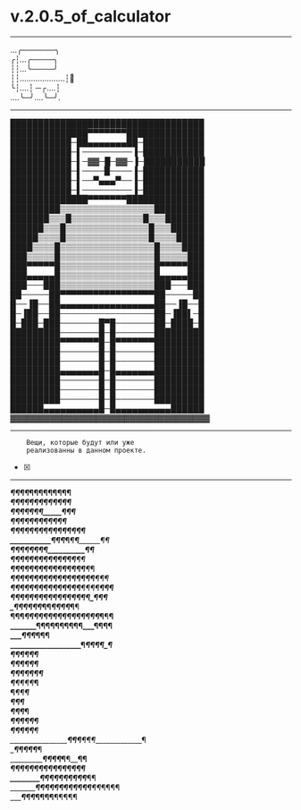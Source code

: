 # v.2.0.5_of_calculator
_________________
...╭──────╮  
╭┆...╭────╮  
┆┆...╰────╯  
┆┆....................┆🔪  
╰┆....┆ ─┌....┆  
….╰─╯....╰─╯.  
_________________
███████████████████████████████████  
██████████████▀▀▀▀▀▀▀██████████████  
███████████─██▄▄▄▄▄▄▄██─███████████  
███████████─▌─────────▐─███████████  
███████████─▌─▓▓─█─▓▓─▐─███████████  
███████████─▌────█────▐─███████████  
███████████─▌──▀▄▄▄▀──▐─███████████  
███████████─▌─────────▐─███████████  
██████████████▀▀▀▀▀▀▀██████████████  
█████████▒▒▒▒▒▒▒▒▒▒▒▒▒▒▒▒▒█████████  
███████▒▒▒█▒▒▒▒▒▒▒▒▒▒▒▒▒█▒▒▒███████  
██████▒▒▒█▒▒▒▒▒▒▒▒▒▒▒▒▒▒▒█▒▒▒██████  
█████▒▒▒▒█▒▒▒▒▒▒▒▒▒▒▒▒▒▒▒█▒▒▒▒█████  
████▒▒▒▒█▒▒▒▒▒▒▒▒▒▒▒▒▒▒▒▒▒█▒▒▒▒████  
███▒▒▒▒▒█▒▒▒▒▒▒▒▒▒▒▒▒▒▒▒▒▒█▒▒▒▒▒███  
███▀▀▀▀▀█▒▒▒▒▒▒▒▒▒▒▒▒▒▒▒▒▒█▀▀▀▀▀███  
███▄▄▄▄▄█▒▒▒▒▒▒▒▒▒▒▒▒▒▒▒▒▒█▄▄▄▄▄███  
███───███▒▒▒▒▒▒▒▒▒▒▒▒▒▒▒▒▒███───███  
██─────██▀▀▀▀▀▀▀▀▀▀▀▀▀▀▀▀▀██─────██  
█──▐█──██▄▄▄▄▄▄▄▄▄▄▄▄▄▄▄▄▄██──▐█──█  
█─▐██──██─────────────────██─▐██▌─█  
█─███─███───────█▀█───────██─████─█  
█████████───────█─█───────█████████  
█████████▀▀▀▀▀▀▀█─█▀▀▀▀▀▀▀█████████  
█████████───────█─█───────█████████  
█████████───────█─█───────█████████  
█████████▄▄▄▄▄▄▄█─█▄▄▄▄▄▄▄█████████  
█████████───────█─█───────█████████  
█████████───────█─█───────█████████  
█████████───────█─█───────█████████  
██████▄▄▄▄▄▄▄▄▄▄█─█▄▄▄▄▄▄▄▄▄▄██████  
▓▓▓▓▓▓▓▓▓▓▓▓▓▓▓▓▓▓▓▓▓▓▓▓▓▓▓▓▓▓▓▓▓▓▓  
__________________

```  
    Вещи, которые будут или уже   
    реализованны в данном проекте.  
``` 
- [X]  





___________________
___________¶¶¶¶_____¶¶¶¶¶¶¶¶¶  
___________¶¶¶¶¶¶¶¶¶___¶¶¶__¶  
___________¶__¶¶_________¶¶¶¶__________¶¶¶  
____________¶¶_____¶¶¶¶¶__¶¶¶__________¶__¶  
___________¶¶_¶¶¶¶¶¶___¶¶___¶¶_________¶¶_¶¶  
___________¶_¶¶___¶_____¶____¶__________¶__¶  
___________¶¶¶___¶_¶____¶___¶¶__________¶__¶  
___________¶_¶___¶¶¶___¶¶___¶¶¶¶¶¶______¶__¶¶  
___________¶_¶¶¶¶¶¶¶¶¶¶¶___¶¶¶¶_________¶__¶  
___________¶__¶¶¶¶¶¶¶¶¶_____¶¶¶¶¶¶¶¶___¶¶__¶  
______¶¶¶¶¶¶__¶¶¶¶¶¶¶¶¶____¶¶¶¶________¶__¶¶  
_______¶¶¶¶¶___¶¶¶¶¶¶¶_______¶¶¶¶¶____¶¶__¶  
____¶¶¶___¶¶¶_____¶¶_______¶¶¶¶_______¶__¶  
________¶¶¶_¶¶¶¶¶¶¶¶¶¶¶¶¶¶¶¶___¶______¶__¶  
_______¶¶________¶¶¶¶¶¶¶¶_______¶¶____¶__¶  
___________________¶_____________¶¶___¶¶__¶  
___________________¶______________¶¶___¶¶_¶  
__________________¶¶_______________¶¶___¶__¶  
__________________¶__________________¶¶__¶_¶¶  
__________________¶___________________¶¶__¶¶¶¶  
__________________¶____________________¶¶¶¶___¶  
__________________¶_____________________¶¶____¶  
__________________¶_____¶_____________________¶  
__________________¶¶____¶_____________________¶  
__________________¶¶¶___¶____________________¶¶  
___________________¶¶___¶¶___¶_______________¶  
___________________¶¶¶___¶__¶¶______________¶  
____________________¶¶___¶___¶________¶_____¶  
____________________¶_¶¶_¶___¶________¶____¶¶  
_________________¶¶_____¶¶___¶¶¶¶¶¶¶¶¶¶¶___¶  
________________¶¶____¶¶____¶¶¶_____¶¶¶___¶¶  
________________¶_¶¶¶¶¶¶¶¶¶¶¶_______¶¶_¶¶¶¶  
________________¶¶¶___¶¶¶¶__________¶¶¶¶¶  
   
